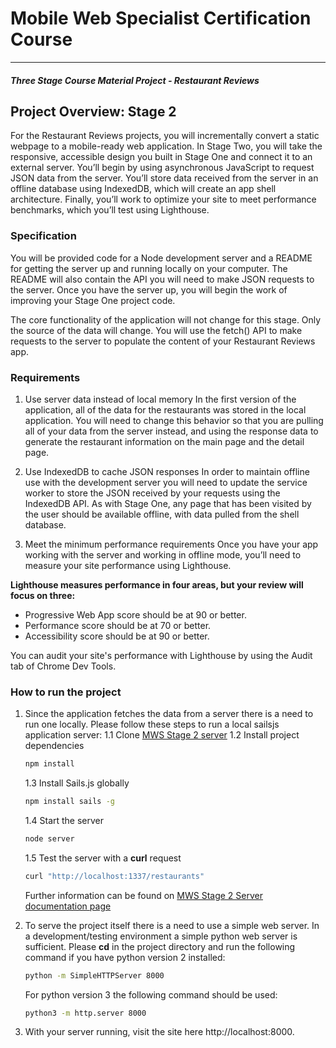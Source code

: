 # Mobile Web Specialist Certification Course
---
#### _Three Stage Course Material Project - Restaurant Reviews_

## Project Overview: Stage 2

For the Restaurant Reviews projects, you will incrementally convert a static webpage to a mobile-ready web application. In Stage Two, you will take the responsive, accessible design you built in Stage One and connect it to an external server. You’ll begin by using asynchronous JavaScript to request JSON data from the server. You’ll store data received from the server in an offline database using IndexedDB, which will create an app shell architecture. Finally, you’ll work to optimize your site to meet performance benchmarks, which you’ll test using Lighthouse.

### Specification

You will be provided code for a Node development server and a README for getting the server up and running locally on your computer. The README will also contain the API you will need to make JSON requests to the server. Once you have the server up, you will begin the work of improving your Stage One project code.

The core functionality of the application will not change for this stage. Only the source of the data will change. You will use the fetch() API to make requests to the server to populate the content of your Restaurant Reviews app.

### Requirements

1. Use server data instead of local memory In the first version of the application, all of the data for the restaurants was stored in the local application. You will need to change this behavior so that you are pulling all of your data from the server instead, and using the response data to generate the restaurant information on the main page and the detail page.

2. Use IndexedDB to cache JSON responses In order to maintain offline use with the development server you will need to update the service worker to store the JSON received by your requests using the IndexedDB API. As with Stage One, any page that has been visited by the user should be available offline, with data pulled from the shell database.

3. Meet the minimum performance requirements Once you have your app working with the server and working in offline mode, you’ll need to measure your site performance using Lighthouse.

**Lighthouse measures performance in four areas, but your review will focus on three:**

* Progressive Web App score should be at 90 or better.
* Performance score should be at 70 or better.
* Accessibility score should be at 90 or better.

You can audit your site's performance with Lighthouse by using the Audit tab of Chrome Dev Tools.

### How to run the project

1. Since the application fetches the data from a server there is a need to run one locally. Please follow these steps to run a local sailsjs application server: 
1.1  Clone [MWS Stage 2 server](https://github.com/udacity/mws-restaurant-stage-2)
1.2 Install project dependencies 
    ```bash
    npm install
    ```
   1.3 Install Sails.js globally
   ```bash
   npm install sails -g
   ```
   1.4 Start the server 
   ```bash
   node server
   ```
   1.5 Test the server with a **curl** request
   ```bash
   curl "http://localhost:1337/restaurants"
   ```
   Further information can be found on [MWS Stage 2 Server documentation page](https://github.com/udacity/mws-restaurant-stage-2)

2. To serve the project itself there is a need to use a simple web server. In a development/testing environment a simple python web server is sufficient. Please **cd** in the project directory and run the following command if you have python version 2 installed:
   ```bash
   python -m SimpleHTTPServer 8000
   ```
   For python version 3 the following command should be used:
   ```bash
   python3 -m http.server 8000
   ```
3. With your server running, visit the site here http://localhost:8000.
